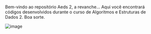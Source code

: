 Bem-vindo ao repositório Aeds 2, a revanche... Aqui você encontrará códigos desenvolvidos durante o curso de Algoritmos e Estruturas de Dados 2. Boa sorte.

![image](https://github.com/user-attachments/assets/8eb5c5ff-5597-4b06-b257-e0956fc11cd6)

